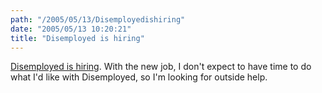 ```yaml
---
path: "/2005/05/13/Disemployedishiring" 
date: "2005/05/13 10:20:21" 
title: "Disemployed is hiring" 
---
```

<a href="http://disemployed.com/news/archives/2005/05/13/disemployed-is-hiring/">Disemployed is hiring</a>. With the new job, I don't expect to have time to do what I'd like with Disemployed, so I'm looking for outside help.